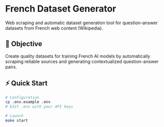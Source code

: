 # French Dataset Generator

Web scraping and automatic dataset generation tool for question-answer datasets from French web content (Wikipedia).

## 🎯 Objective

Create quality datasets for training French AI models by automatically scraping reliable sources and generating contextualized question-answer pairs.

## ⚡ Quick Start

```bash
# Configuration
cp .env.example .env
# Edit .env with your API keys

# Launch
make start
```
